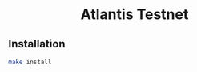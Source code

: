 
<div align="center">
  <h1> Atlantis Testnet </h1>
</div>


## Installation

```bash
make install
```
